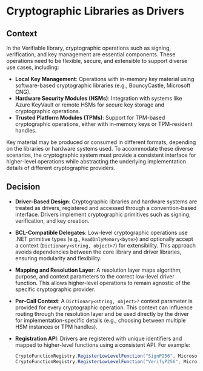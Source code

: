 # Cryptographic Libraries as Drivers

## Context

In the Verifiable library, cryptographic operations such as signing, verification, and key management are essential components. These operations need to be flexible, secure, and extensible to support diverse use cases, including:

- **Local Key Management**: Operations with in-memory key material using software-based cryptographic libraries (e.g., BouncyCastle, Microsoft CNG).
- **Hardware Security Modules (HSMs)**: Integration with systems like Azure KeyVault or remote HSMs for secure key storage and cryptographic operations.
- **Trusted Platform Modules (TPMs)**: Support for TPM-based cryptographic operations, either with in-memory keys or TPM-resident handles.

Key material may be produced or consumed in different formats, depending on the libraries or hardware systems used. To accommodate these diverse scenarios, the cryptographic system must provide a consistent interface for higher-level operations while abstracting the underlying implementation details of different cryptographic providers.

## Decision

- **Driver-Based Design**: Cryptographic libraries and hardware systems are treated as drivers, registered and accessed through a convention-based interface. Drivers implement cryptographic primitives such as signing, verification, and key creation.

- **BCL-Compatible Delegates**: Low-level cryptographic operations use .NET primitive types (e.g., `ReadOnlyMemory<byte>`) and optionally accept a context (`Dictionary<string, object>?`) for extensibility. This approach avoids dependencies between the core library and driver libraries, ensuring modularity and flexibility.

- **Mapping and Resolution Layer**: A resolution layer maps algorithm, purpose, and context parameters to the correct low-level driver function. This allows higher-level operations to remain agnostic of the specific cryptographic provider.

- **Per-Call Context**: A `Dictionary<string, object>?` context parameter is provided for every cryptographic operation. This context can influence routing through the resolution layer and be used directly by the driver for implementation-specific details (e.g., choosing between multiple HSM instances or TPM handles).

- **Registration API**: Drivers are registered with unique identifiers and mapped to higher-level functions using a consistent API. For example:

  ```csharp
  CryptoFunctionRegistry.RegisterLowLevelFunction("SignP256", MicrosoftCryptographicFunctions.SignP256Async);
  CryptoFunctionRegistry.RegisterLowLevelFunction("VerifyP256", MicrosoftCryptographicFunctions.VerifyP256Async);
  ```
